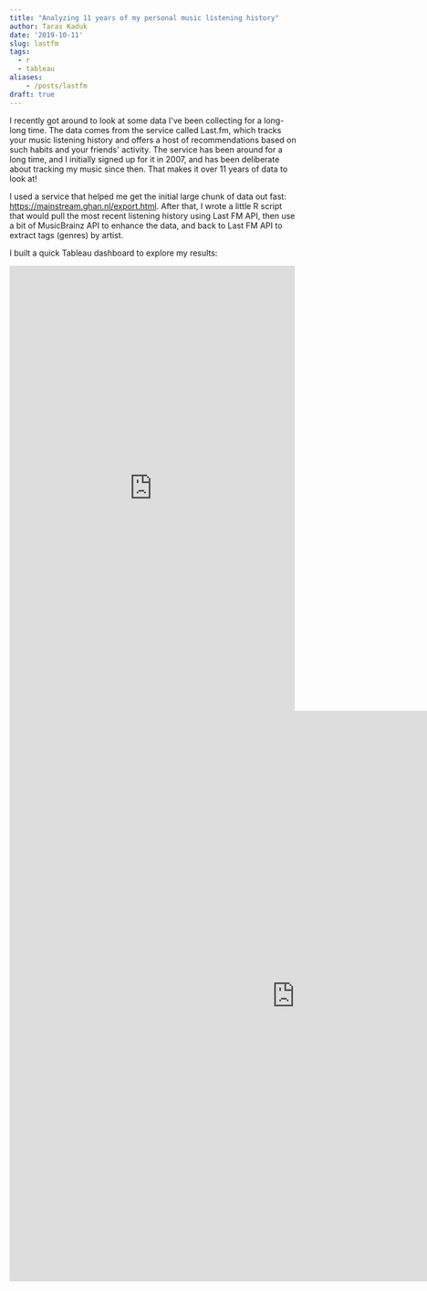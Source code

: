 ```yaml
---
title: "Analyzing 11 years of my personal music listening history"
author: Taras Kaduk
date: '2019-10-11'
slug: lastfm
tags:
  - r
  - tableau
aliases:
    - /posts/lastfm
draft: true
---
```


I recently got around to look at some data I've been collecting for a long-long time. The data comes from the service called Last.fm, which tracks your music listening history and offers a host of recommendations based on such habits and your friends' activity. The service has been around for a long time, and I initially signed up for it in 2007, and has been deliberate about tracking my music since then. That makes it over 11 years of data to look at!

I used a service that helped me get the initial large chunk of data out fast:  https://mainstream.ghan.nl/export.html. After that, I wrote a little R script that would pull the most recent listening history using Last FM API, then use a bit of MusicBrainz API to enhance the data, and back to Last FM API to extract tags (genres) by artist.

I built a quick Tableau dashboard to explore my results:

<iframe src="https://public.tableau.com/views/LastFMListeningHistory/View1?:showVizHome=no&:embed=true"
 width="500" height="780" frameborder="0" allowfullscreen="allowfullscreen"></iframe>
 
 <iframe align = "center" width = "1000" height = "1000" frameborder="0" src="https://public.tableau.com/views/LastFMListeningHistory/View1"/>
 
 
Unfortunately, I ran out of time to do more with this data, and would like to publish whatever I've got. I am hoping to come back to it at some point and take a look at some stuff behind the numbers, but for now it's just a Tableau interactive report!

Oh, and the code to get the data with Last FM's API? Here: https://github.com/taraskaduk/lastfm/blob/master/lastfm_api.R
